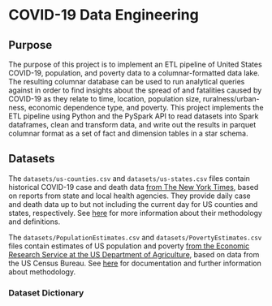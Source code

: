 # COVID-19 Data Engineering

## Purpose

The purpose of this project is to implement an ETL pipeline of United States COVID-19, population, and poverty data to a columnar-formatted data lake. The resulting columnar database can be used to run analytical queries against in order to find insights about the spread of and fatalities caused by COVID-19 as they relate to time, location, population size, ruralness/urban-ness, economic dependence type, and poverty. This project implements the ETL pipeline using Python and the PySpark API to read datasets into Spark dataframes, clean and transform data, and write out the results in parquet columnar format as a set of fact and dimension tables in a star schema.

## Datasets

The `datasets/us-counties.csv` and `datasets/us-states.csv` files contain historical COVID-19 case and death data [from The New York Times](https://github.com/nytimes/covid-19-data), based on reports from state and local health agencies. They provide daily case and death data up to but not including the current day for US counties and states, respectively. See [here](https://github.com/nytimes/covid-19-data#methodology-and-definitions) for more information about their methodology and definitions.

The `datasets/PopulationEstimates.csv` and `datasets/PovertyEstimates.csv` files contain estimates of US population and poverty [from the Economic Research Service at the US Department of Agriculture](https://www.ers.usda.gov/data-products/county-level-data-sets/download-data/), based on data from the US Census Bureau. See [here](https://www.ers.usda.gov/data-products/county-level-data-sets/documentation/) for documentation and further information about methodology.

### Dataset Dictionary